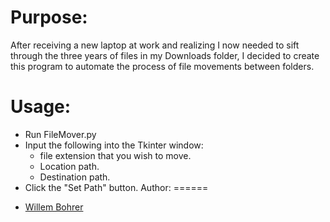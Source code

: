 Purpose:
======
After receiving a new laptop at work and realizing I now needed to sift through the three years of files in my Downloads folder, I decided to create this program to automate the process of file movements between folders.

Usage:
======
* Run FileMover.py
* Input the following into the Tkinter window:
    * file extension that you wish to move.
    * Location path.
    * Destination path.
* Click the "Set Path" button.
Author:
======
- [Willem Bohrer](https://www.linkedin.com/in/willembohrer/)
